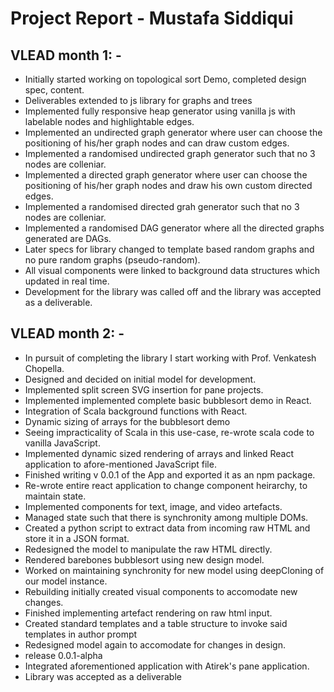 # Project Report - Mustafa Siddiqui
## VLEAD month 1: - 
+ Initially started working on topological sort Demo, completed design spec, content.
+ Deliverables extended to js library for graphs and trees
+ Implemented fully responsive heap generator using vanilla js with labelable nodes and highlightable edges.
+ Implemented an undirected graph generator where user can choose the positioning of his/her graph nodes and can draw custom edges.
+ Implemented a randomised undirected graph generator such that no 3 nodes are colleniar.
+ Implemented a directed graph generator where user can choose the positioning of his/her graph nodes and draw his own custom directed edges.
+ Implemented a randomised directed grah generator such that no 3 nodes are colleniar.
+ Implemented a randomised DAG generator where all the directed graphs generated are DAGs.
+ Later specs for library changed to template based random graphs and no pure random graphs (pseudo-random).
+ All visual components were linked to background data structures which updated in real time.
+ Development for the library was called off and the library was accepted as a deliverable.
## VLEAD month 2: -
+ In pursuit of completing the library I start working with Prof. Venkatesh Chopella.
+ Designed and decided on initial model for development.
+ Implemented split screen SVG insertion for pane projects.
+ Implemented implemented complete basic bubblesort demo in React.
+ Integration of Scala background functions with React.
+ Dynamic sizing of arrays for the bubblesort demo
+ Seeing impracticality of Scala in this use-case, re-wrote scala code to vanilla JavaScript.
+ Implemented dynamic sized rendering of arrays and linked React application to afore-mentioned JavaScript file.
+ Finished writing v 0.0.1 of the App and exported it as an npm package.
+ Re-wrote entire react application to change component heirarchy, to maintain state.
+ Implemented components for text, image, and video artefacts.
+ Managed state such that there is synchronity among multiple DOMs.
+ Created a python script to extract data from incoming raw HTML and store it in a JSON format.
+ Redesigned the model to manipulate the raw HTML directly.
+ Rendered barebones bubblesort using new design model.
+ Worked on maintaining synchronity for new model using deepCloning of our model instance.
+ Rebuilding initially created visual components to accomodate new changes.
+ Finished implementing artefact rendering on raw html input.
+ Created standard templates and a table structure to invoke said templates in author prompt
+ Redesigned model again to accomodate for changes in design.
+ release 0.0.1-alpha
+ Integrated aforementioned application with Atirek's pane application.
+ Library was accepted as a deliverable
